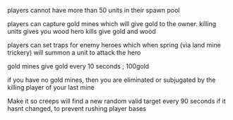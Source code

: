 players cannot have more than 50 units in their spawn pool

players can capture gold mines which will give gold to the owner.
killing units gives you wood
hero kills give gold and wood

players can set traps for enemy heroes which when spring (via land mine trickery) will summon a unit to attack the hero

gold mines give gold every 10 seconds ; 100gold

if you have no gold mines, then you are eliminated or subjugated by the killing player of your last mine

Make it so creeps will find a new random valid target every 90 seconds if it hasnt changed, to prevent rushing player bases
